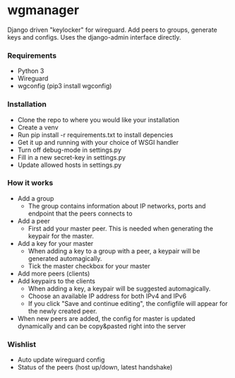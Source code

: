# wgmanager
Django driven "keylocker" for wireguard. Add peers to groups, generate keys and configs. 
Uses the django-admin interface directly. 

### Requirements
* Python 3
* Wireguard
* wgconfig (pip3 install wgconfig)

### Installation
* Clone the repo to where you would like your installation
* Create a venv
* Run pip install -r requirements.txt to install depencies 
* Get it up and running with your choice of WSGI handler
* Turn off debug-mode in settings.py
* Fill in a new secret-key in settings.py
* Update allowed hosts in settings.py

### How it works
* Add a group
	* The group contains information about IP networks, ports and endpoint that the peers connects to
* Add a peer
	* First add your master peer. This is needed when generating the keypair for the master. 
* Add a key for your master
	* When adding a key to a group with a peer, a keypair will be generated automagically. 
	* Tick the master checkbox for your master
* Add more peers (clients)
* Add keypairs to the clients
	* When adding a key, a keypair will be suggested automagically. 
	* Choose an available IP address for both IPv4 and IPv6
	* If you click "Save and continue editing", the configfile will appear for the newly created peer. 
* When new peers are added, the config for master is updated dynamically and can be copy&pasted right into the server

### Wishlist
* Auto update wireguard config
* Status of the peers (host up/down, latest handshake)
